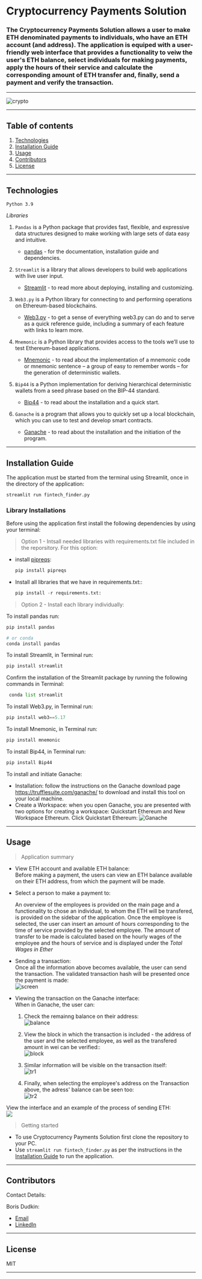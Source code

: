 # Cryptocurrency Payments Solution

### The Cryptocurrency Payments Solution allows a user to make ETH denominated payments to individuals, who have an ETH account (and address). The application is equiped with a user-friendly web interface that provides a functionality to veiw the user's ETH balance, select individuals for making payments, apply the hours of their service and calculate the corresponding amount of ETH transfer and, finally, send a payment and verify the transaction.

---

![crypto](Images/crypto.png)

---

## Table of contents

1. [Technologies](#technologies)
2. [Installation Guide](#installation-guide)
3. [Usage](#usage)
4. [Contributors](#contributors)
5. [License](#license)

---

## Technologies

`Python 3.9`

_Libraries_

1. `Pandas` is a Python package that provides fast, flexible, and expressive data structures designed to make working with large sets of data easy and intuitive.

   - [pandas](https://github.com/pandas-dev/pandas) - for the documentation, installation guide and dependencies.

2. `Streamlit` is a library that allows developers to build web applications with live user input.

   - [Streamlit](https://streamlit.io/) - to read more about deploying, installing and customizing.<br/>

3. `Web3.py` is a Python library for connecting to and performing operations on Ethereum-based blockchains.

   - [Web3.py](https://web3py.readthedocs.io/en/stable/overview.html) - to get a sense of everything web3.py can do and to serve as a quick reference guide, including a summary of each feature with links to learn more.

4. `Mnemonic` is a Python library that provides access to the tools we’ll use to test Ethereum-based applications.

   - [Mnemonic](https://pypi.org/project/mnemonic/) - to read about the implementation of a mnemonic code or mnemonic sentence – a group of easy to remember words – for the generation of deterministic wallets.

5. `Bip44` is a Python implementation for deriving hierarchical deterministic wallets from a seed phrase based on the BIP-44 standard.

   - [Bip44](https://pypi.org/project/bip44/) - to read about the installation and a quick start.

6. `Ganache` is a program that allows you to quickly set up a local blockchain, which you can use to test and develop smart contracts.

   - [Ganache](https://trufflesuite.com/ganache/) - to read about the installation and the initiation of the program.

---

## Installation Guide

The application must be started from the terminal using Streamlit, once in the directory of the application:<br/>

```python
streamlit run fintech_finder.py
```

### Library Installations

Before using the application first install the following dependencies by using your terminal:

> Option 1 - Intsall needed libraries with requirements.txt file included in the reporsitory. For this option:<br/>

- install [pipreqs](https://pypi.org/project/pipreqs/):

  ```python
  pip install pipreqs
  ```

- Install all libraries that we have in requirements.txt::

  ```python
  pip install -r requirements.txt:
  ```

> Option 2 - Install each library individually:<br/>

To install pandas run:

```python
pip install pandas
```

```python
# or conda
conda install pandas
```

To install Streamlit, in Terminal run:

```python
pip install streamlit
```

Confirm the installation of the Streamlit package by running the following commands in Terminal:

```python
 conda list streamlit
```

To install Web3.py, in Terminal run:

```python
pip install web3==5.17
```

To install Mnemonic, in Terminal run:

```python
pip install mnemonic
```

To install Bip44, in Terminal run:

```python
pip install Bip44
```

To install and initiate Ganache:

- Installation: follow the instructions on the Ganache download page https://trufflesuite.com/ganache/ to download and install this tool on your local machine.
- Create a Workspace: when you open Ganache, you are presented with two options for creating a workspace: Quickstart Ethereum and New Workspace Ethereum. Click Quickstart Ethereum:
  ![Ganache](Images/Ganache.png)

---

## Usage

> Application summary<br/>

- View ETH account and available ETH balance:<br/>
  Before making a payment, the users can view an ETH balance available on their ETH address, from which the payment will be made.<br/>

- Select a person to make a payment to:<br/>

  An overview of the employees is provided on the main page and a functionality to chose an individual, to whom the ETH will be transfered, is provided on the sidebar of the application. Once the employee is selected, the user can insert an amount of hours corresponding to the time of service provided by the selected employee. The amount of transfer to be made is calculated based on the hourly wages of the employee and the hours of service and is displayed under the _Total Wages in Ether_<br/>

- Sending a transaction:<br/>
  Once all the information above becomes available, the user can send the transaction. The validated transaction hash will be presented once the payment is made:<br/>
  ![screen](Images/screen.jpg)<br/>

- Viewing the transaction on the Ganache interface:<br/>
  When in Ganache, the user can:<br/>

  1. Check the remainng balance on their address:<br/>
     ![balance](Images/balance.JPG)<br/>
  2. View the block in which the transaction is included - the address of the user and the selected employee, as well as the transfered amount in wei can be verified::<br/>
     ![block](Images/block.JPG)<br/>

  3. Similar information will be visible on the transaction itself:<br/>
     ![tr1](Images/transaction.JPG)<br/>
  4. Finally, when selecting the employee's address on the Transaction above, the adress' balance can be seen too:<br/>
     ![tr2](Images/transaction_2.JPG)<br/>

View the interface and an example of the process of sending ETH:<br/>
![](Images/screen.gif)

> Getting started<br/>

- To use Cryptocurrency Payments Solution first clone the repository to your PC.<br/>
- Use `streamlit run fintech_finder.py` as per the instructions in the [Installation Guide](#installation-guide) to run the application.<br/>

---

## Contributors

Contact Details:

Boris Dudkin:

- [Email](boris.dudkin@gmail.com)
- [LinkedIn](www.linkedin.com/in/Boris-Dudkin)

---

## License

MIT

---
